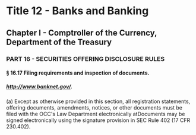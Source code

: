 
# Title 12 - Banks and Banking
## Chapter I - Comptroller of the Currency, Department of the Treasury
### PART 16 - SECURITIES OFFERING DISCLOSURE RULES
#### § 16.17 Filing requirements and inspection of documents.
##### http://www.banknet.gov/.

(a) Except as otherwise provided in this section, all registration statements, offering documents, amendments, notices, or other documents must be filed with the OCC's Law Department electronically atDocuments may be signed electronically using the signature provision in SEC Rule 402 (17 CFR 230.402).
